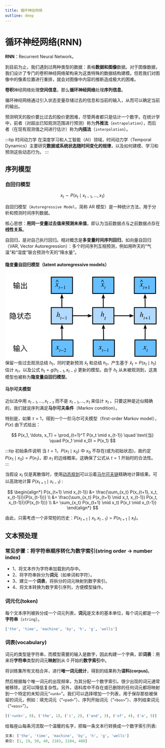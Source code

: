 ```yaml
---
title: 循环神经网络
outline: deep
---
```


# 循环神经网络(RNN)

**RNN**：Recurrent Neural Network。

到目前为止，我们遇到过两种类型的数据：表格**数据和图像**数据。对于图像数据，我们设计了专门的卷积神经网络架构来为这类特殊的数据结构建模。但若我们对图像中的像素位置进行重排，就会对图像中内容的推断造成极大的困难。

**卷积**神经网络处理**空间信息**，那么**循环神经网络**处理**序列信息**。

循环神经网络通过引入状态变量存储过去的信息和当前的输入，从而可以确定当前的输出。

预测明天的股价要比过去的股价更困难，尽管两者都只是估计一个数字。在统计学中，前者（对超出已知观测范围进行预测）称为**外推法**（`extrapolation`），而后者（在现有观测值之间进行估计）称为**内插法**（`interpolation`）。

:::tip 时间动力学
在深度学习和人工智能（AI）领域，时间动力学（Temporal Dynamics）主要研究**数据或系统状态随时间变化的规律**，以及如何建模、学习和预测这些动态行为。
:::

## 序列模型

### 自回归模型

$$
x_{t} \sim P(x_{t} \mid x_{t-1}, \ldots, x_{1})
$$

自回归模型（`Autoregressive Model`，简称 AR 模型）是一种统计方法，用于分析和预测时间序列数据。

核心思想：**用同一变量过去值来预测未来值**，即认为当前数据点与之前数据点存在**线性关系**。

自回归，是对自己执行回归。相对概念是**多变量时间序列回归**，如向量自回归（VAR, Vector Autoregression）：多个时间序列互相预测，例如用昨天的“气温”和“湿度”联合预测今天的“降水量”。

#### 隐变量自回归模型（latent autoregressive models）

![An Image](./img/sequence-model.svg)
保留一些过去观测总结 $h_t$，同时更新预测 $\hat{x}_t$ 和总结 $h_t$，产生基于 $\hat{x}_t = P(x_t \mid h_t)$ 估计 $x_t$，以及公式 $h_t = g(h_{t-1}, x_{t-1})$ 更新的模型。由于 $h_t$ 从未被观测到，这类模型也被称为**隐变量自回归模型**。

#### 马尔可夫模型

近似法中用 $x_{t-1}, \ldots, x_{t-\tau}$ 而不是 $x_{t-1}, \ldots, x_1$ 来估计 $x_t$ 。只要这种是近似精确的，我们就说序列满足**马尔可夫条件**（Markov condition）。

特别是，如果 $\tau=1$，得到一个一阶马尔可夫模型（first-order Markov model），$P(x)$ 由下式给出：

$$
P(x_1, \ldots, x_T) = \prod_{t=1}^T P(x_t \mid x_{t-1}) \quad \text{当} \quad P(x_1 \mid x_0) = P(x_1)
$$

:::tip 初始条件说明
当 $t=1$，$P(x_1 \mid x_0)$ 中 $x_0$ 不存在(或为初始状态)，故约定 $P(x_1 \mid x_0) = P(x_1)$，即 $x_1$ 的边缘概率。这确保了公式从 $t=1$ 开始时的合法性。
:::

当假设 $x_t$ 仅是离散值时，使用[动态规划](/aiart/deep-learning/basic-concept.html#动态规划)可以沿着[马尔可夫链](/aiart/deep-learning/basic-concept.html#马尔可夫链)精确地计算结果。可以高效地计算 $P(x_{t+1} \mid x_{t-1})$ :

$$
\begin{align*}
P(x_{t+1} \mid x_{t-1}) &= \frac{\sum_{x_t} P(x_{t+1}, x_t, x_{t-1})}{P(x_{t-1})} \\
&= \frac{\sum_{x_t} P(x_{t+1} \mid x_t, x_{t-1}) P(x_t, x_{t-1})}{P(x_{t-1})} \\
&= \sum_{x_t} P(x_{t+1} \mid x_t) P(x_t \mid x_{t-1})
\end{align*}
$$

由此，只需考虑一个非常短的历史：$P(x_{t+1} \mid x_t, x_{t-1}) = P(x_{t+1} \mid x_t)$。

## 文本预处理

### 常见步骤：将字符串顺序转化为数字索引(string order -> number index)

- 1、将文本作为字符串加载到内存中。
- 2、将字符串拆分为**词元**（如单词和字符）。
- 3、建立一个**词表**，将拆分的词元映射到数字索引。
- 4、将文本转换为数字索引序列，方便模型操作。

### 词元化(token)

每个文本序列被拆分成一个词元列表，**词元**是文本的基本单位，每个词元都是一个**字符串**（`string`）。

```py
['the', 'time', 'machine', 'by', 'h', 'g', 'wells']
```

### 词表(vocabulary)

词元的类型是字符串，而模型需要的输入是数字，因此构建一个字典，即**词表**：用来将**字符串**类型的词元**映射**到从
$0$ 开始的**数字索引**中。

将训练集所有文档合并，进行**唯一词元统计**，得到的结果称为**语料(corpus)**。

然后根据每个唯一词元的出现频率，为其分配一个数字索引。很少出现的词元通常被移除，这可以降低复杂性。另外，语料库中不存在或已删除的任何词元都将映射到一个特定的未知词元“`<unk>`”。我们可以选择增加一个列表，用于保存那些被保留的词元，例如：填充词元（“`<pad>`”）、序列开始词元（“`<bos>`”）、序列结束词元（“`<eos>`”）。

```py
[('<unk>', 0), ('the', 1), ('i', 2), ('and', 3), ('of', 4), ('a', 5)]
```

给每座山每条河流取一个温暖的名字，把每一条文本行转换成一个数字索引列表:

```py
文本: ['the', 'time', 'machine', 'by', 'h', 'g', 'wells']
索引: [1, 19, 50, 40, 2183, 2184, 400]
```
